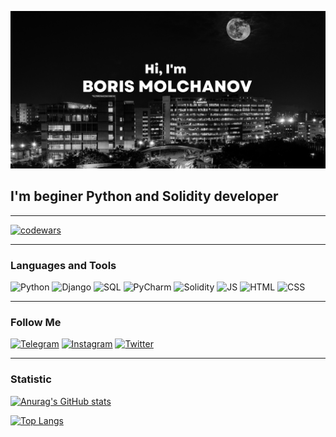 ![Header](https://github.com/BorisMolchanov/borismolchanov/blob/main/assets/header2.png)

## I'm beginer Python and Solidity developer

---
[![codewars](https://www.codewars.com/users/BorisMolchanov/badges/small)](https://www.codewars.com/users/BorisMolchanov)

---

### Languages and Tools

![Python](https://img.shields.io/badge/-Python-grey?style=flat&logo=python)
![Django](https://img.shields.io/badge/-Django-grey?style=flat&logo=django)
![SQL](https://img.shields.io/badge/-SQL-grey?style=flat&logo=postgresql)
![PyCharm](https://img.shields.io/badge/-PyCharm-grey?style=flat&logo=PyCharm)
![Solidity](https://img.shields.io/badge/-Solidity-grey?style=flat&logo=solidity)
![JS](https://img.shields.io/badge/-JavaScript-grey?style=flat&logo=JavaScript)
![HTML](https://img.shields.io/badge/-HTML-grey?style=flat&logo=html5)
![CSS](https://img.shields.io/badge/-CSS-grey?style=flat&logo=css3)

---

### Follow Me

[![Telegram](https://img.shields.io/badge/-Telegram-grey?style=flat&logo=Telegram)](https://t.me/molchanovboris)
[![Instagram](https://img.shields.io/badge/-Instagram-grey?style=flat&logo=Instagram)](https://www.instagram.com/molchanov.boris/)
[![Twitter](https://img.shields.io/badge/-Twitter-grey?style=flat&logo=Twitter)](https://twitter.com/realborismolch)

---

### Statistic

[![Anurag's GitHub stats](https://github-readme-stats.vercel.app/api?username=BorisMolchanov&hide=issues,contribs&count_private=true&show_icons=true&theme=dark)](https://github.com/anuraghazra/github-readme-stats)

[![Top Langs](https://github-readme-stats.vercel.app/api/top-langs/?username=BorisMolchanov&count_private=true&show_icons=true&theme=dark)](https://github.com/anuraghazra/github-readme-stats)
